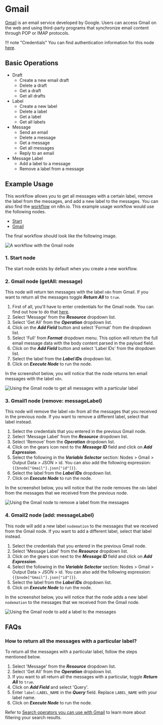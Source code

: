 # Gmail

[Gmail](https://www.gmail.com) is an email service developed by Google. Users can access Gmail on the web and using third-party programs that synchronize email content through POP or IMAP protocols.

!!! note "Credentials"
    You can find authentication information for this node [here](/integrations/builtin/credentials/google/).


## Basic Operations

* Draft
    * Create a new email draft
    * Delete a draft
    * Get a draft
    * Get all drafts
* Label
    * Create a new label
    * Delete a label
    * Get a label
    * Get all labels
* Message
    * Send an email
    * Delete a message
    * Get a message
    * Get all messages
    * Reply to an email
* Message Label
    * Add a label to a message
    * Remove a label from a message

## Example Usage

This workflow allows you to get all messages with a certain label, remove the label from the messages, and add a new label to the messages. You can also find the [workflow](https://n8n.io/workflows/621) on n8n.io. This example usage workflow would use the following nodes.
- [Start](/integrations/builtin/core-nodes/n8n-nodes-base.start/)
- [Gmail]()

The final workflow should look like the following image.

![A workflow with the Gmail node](/_images/integrations/builtin/app-nodes/gmail/workflow.png)

### 1. Start node

The start node exists by default when you create a new workflow.

### 2. Gmail node (getAll: message)

This node will return ten messages with the label `n8n` from Gmail. If you want to return all the messages toggle ***Return All*** to `true`.

1. First of all, you'll have to enter credentials for the Gmail node. You can find out how to do that [here](/integrations/builtin/credentials/google/).
2. Select 'Message' from the ***Resource*** dropdown list.
3. Select 'Get All' from the ***Operation*** dropdown list.
4. Click on the ***Add Field*** button and select 'Format' from the dropdown list.
5. Select 'Full' from ***Format*** dropdown menu. This option will return the full email message data with the body content parsed in the payload field.
6. Click on the ***Add Field*** button and select 'Label IDs' from the dropdown list.
7. Select the label from the ***Label IDs*** dropdown list.
8. Click on ***Execute Node*** to run the node.

In the screenshot below, you will notice that the node returns ten email messages with the label `n8n`.

![Using the Gmail node to get all messages with a particular label](/_images/integrations/builtin/app-nodes/gmail/gmail_node.png)



### 3. Gmail1 node (remove: messageLabel)

This node will remove the label `n8n` from all the messages that you received in the previous node. If you want to remove a different label, select that label instead.

1. Select the credentials that you entered in the previous Gmail node.
2. Select 'Message Label' from the ***Resource*** dropdown list.
3. Select 'Remove' from the ***Operation*** dropdown list.
4. Click on the gears icon next to the ***Message ID*** field and click on ***Add Expression***.
5. Select the following in the ***Variable Selector*** section: Nodes > Gmail > Output Data > JSON > id. You can also add the following expression: `{{$node["Gmail"].json["id"]}}`.
6. Select the label from the ***Label IDs*** dropdown list.
7. Click on ***Execute Node*** to run the node.

In the screenshot below, you will notice that the node removes the `n8n` label from the messages that we received from the previous node.

![Using the Gmail node to remove a label from the messages](/_images/integrations/builtin/app-nodes/gmail/gmail1_node.png)


### 4. Gmail2 node (add: messageLabel)

This node will add a new label `nodemation` to the messages that we received from the Gmail node. If you want to add a different label, select that label instead.

1. Select the credentials that you entered in the previous Gmail node.
2. Select 'Message Label' from the ***Resource*** dropdown list.
3. Click on the gears icon next to the ***Message ID*** field and click on ***Add Expression***.
4. Select the following in the ***Variable Selector*** section: Nodes > Gmail > Output Data > JSON > id. You can also add the following expression: `{{$node["Gmail"].json["id"]}}`.
5. Select the label from the ***Label IDs*** dropdown list.
6. Click on ***Execute Node*** to run the node.

In the screenshot below, you will notice that the node adds a new label `nodemation` to the messages that we received from the Gmail node.

![Using the Gmail node to add a label to the messages](/_images/integrations/builtin/app-nodes/gmail/gmail2_node.png)

## FAQs

### How to return all the messages with a particular label?

To return all the messages with a particular label, follow the steps mentioned below.

1. Select 'Message' from the ***Resource*** dropdown list.
2. Select 'Get All' from the ***Operation*** dropdown list.
3. If you want to all return all the messages with a particular, toggle ***Return All*** to `true`.
4. Click on ***Add Field*** and select 'Query'.
5. Enter `label:LABEL_NAME` in the ***Query*** field. Replace `LABEL_NAME` with your label name.
6. Click on ***Execute Node*** to run the node.

Refer to [Search operators you can use with Gmail](https://support.google.com/mail/answer/7190?hl=en) to learn more about filtering your search results.




